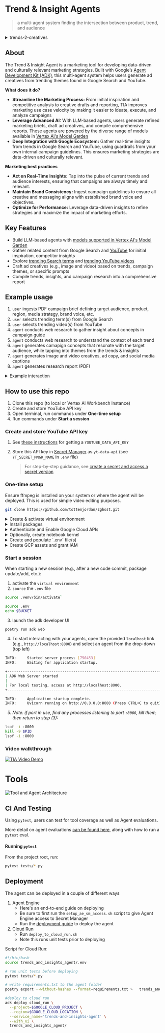# Trend & Insight Agents

> a multi-agent system finding the intersection between product, trend, and audience

<details>
  <summary>trends-2-creatives</summary>

<img src='media/deep-fried-trends.jpeg' width="700"/>

</details>

## About

The Trend & Insight Agent is a marketing tool for developing data-driven and culturally relevant marketing strategies. Built with Google’s [Agent Development Kit (ADK)](https://google.github.io/adk-docs/), this multi-agent system helps users generate ad creatives from trending themes found in Google Search and YouTube.

**What does it do?**

-   **Streamline the Marketing Process:** From initial inspiration and competitive analysis to creative drafts and reporting, TIA improves marketing use case velocity by making it easier to ideate, execute, and analyze campaigns
-   **Leverage Advanced AI:** With LLM-based agents, users generate refined marketing briefs, draft ad creatives, and compile comprehensive reports. These agents are powered by the diverse range of models available in [Vertex AI's Model Garden](https://console.cloud.google.com/vertex-ai/model-garden)
-   **Deep Integration with Google Ecosystem:** Gather real-time insights from trends in Google Search and YouTube, using guardrails from your own internal campaign guidelines. This ensures marketing strategies are data-driven and culturally relevant.


**Marketing best practices**

-   **Act on Real-Time Insights:** Tap into the pulse of current trends and audience interests, ensuring that campaigns are always timely and relevant.
-   **Maintain Brand Consistency:** Ingest campaign guidelines to ensure all creative and messaging aligns with established brand voice and objectives.
-   **Optimize for Performance:** Leverage data-driven insights to refine strategies and maximize the impact of marketing efforts.

## Key Features

- Build LLM-based agents with [models supported in Vertex AI's Model Garden](https://cloud.google.com/vertex-ai/generative-ai/docs/model-garden/available-models)
- Gather related content from Google Search and [YouTube](https://developers.google.com/youtube/v3/docs/search) for initial inspiration, competitor insights
- Explore [trending Search terms](https://cloud.google.com/blog/products/data-analytics/top-25-google-search-terms-now-in-bigquery?e=48754805) and [trending YouTube videos](https://developers.google.com/youtube/v3/docs/videos/list)
- Draft ad creatives (e.g., image and video) based on trends, campaign themes, or specific prompts
- Compile trends, insights, and campaign research into a comprehensive report


## Example usage

1. `user` ingests PDF campaign brief defining target audience, product, region, media strategy, brand voice, etc. 
2. `user` selects trending term(s) from Google Search
3. `user` selects trending video(s) from YouTube
4. `agent` conducts web research to gather insight about concepts in campaign guide
5. `agent` conducts web research to understand the context of each trend
6. `agent` generates camapign concepts that resonate with the target audience, while tapping into themes from the trends & insights
7. `agent` generates image and video creatives, ad copy, and social media captions
8. `agent` generates research report (PDF)

<details>
  <summary>Example interaction</summary>

---

*In the ADK dev UI, follow these prompts to go from trends to creatives in ~5 mins*

**[entry point]** 

* Agent will populate the initial session state with the dict in [shared_libraries/example_campaign_state.json](trends_and_insights_agent/shared_libraries/example_campaign_state.json).. use the default values or easily change them yourself
* Can also manually upload a `campaign_guide` in PDF format e.g., [marketing_guide_Pixel_9.pdf](trends_and_insights_agent/marketing_guide_Pixel_9.pdf)

```
> [user]: Hello...
```

**[trends]** 

```
> [agent]: [displays Search Trends]

> [user]: selects interesting Search trend(s)

> [agent]: [displays YouTube Trends]

> [user]: selects interesting YouTube trend(s)
```

**[campaign & trend research]** 

```
> [agent]: <executes pipeline of parallel research tasks>

> [agent]: [Displays combined research report and saves as PDF artifact]
```


**[creative gen]** 

Note: this section is configured for **human-in-the-loop** i.e., agent will iterate with user when generating image and video creatives

```
> [agent]: Now that I have all the research, I'll use the ad_content_generator_agent to help generate ad creatives based on the campaign themes, trend analysis, web research insights, and specific prompts.
```

1. Choose from a set of ad copies. Or create new ones from scratch
2. Edit suggested image prompts for the selected Ad Copy
3. Edit suggested video prompts for the generated image
4. Select attention-grabbing captions for the creatives

**[report gen]** 

```
> [agent]: Okay, we've gathered all the necessary research and generated the ad content. Now, I'll generate a comprehensive report outlining the campaign guide, search trends, YouTube trends, and insights from this session.
```

</details>


## How to use this repo

1. Clone this repo (to local or Vertex AI Workbench Instance)
2. Create and store YouTube API key
3. Open terminal, run commands under **One-time setup**
4. Run commands under **Start a session**


### Create and store YouTube API key

1. See [these instructions](https://developers.google.com/youtube/v3/getting-started) for getting a `YOUTUBE_DATA_API_KEY`

2. Store this API key in [Secret Manager](https://cloud.google.com/secret-manager/docs/creating-and-accessing-secrets) as `yt-data-api` (see `YT_SECRET_MNGR_NAME` in `.env` file)

   > For step-by-step guidance, see [create a secret and access a secret version](https://cloud.google.com/secret-manager/docs/create-secret-quickstart#create_a_secret_and_access_a_secret_version)


### One-time setup

Ensure ffmpeg is installed on your system or where the agent will be deployed. This is used for simple video editing purposes.

```bash
git clone https://github.com/tottenjordan/zghost.git
```

<details>
  <summary>Create & activate virtual environment</summary>

```bash
sudo apt-get install virtualenv python3-venv python3-pip

python3 -m venv .venv && source .venv/bin/activate
```

</details>


<details>
  <summary>Install packages</summary>

*Optionally install `ipykernel` to run/test in notebooks*

```bash
pip install pipx
pip install -U poetry packaging ipykernel

poetry install
```

</details>


<details>
  <summary>Authenticate and Enable Google Cloud APIs</summary>

```bash
gcloud auth application-default login

gcloud services enable artifactregistry.googleapis.com \
    bigquery.googleapis.com \
    logging.googleapis.com \
    run.googleapis.com \
    storage-component.googleapis.com  \
    eventarc.googleapis.com \
    serviceusage.googleapis.com \
    secretmanager.googleapis.com \
    aiplatform.googleapis.com
```

</details>


<details>
  <summary>Optionally, create notebook kernel</summary>

*create kernel with required packages for notebooks hosted locally or in [Vertex AI Workbench Instances](https://cloud.google.com/vertex-ai/docs/workbench/instances/introduction)* 

**Notebook hosted locally**

```bash
export ENV_NAME=py312_venv
python3 -m ipykernel install --user --name $ENV_NAME --display-name $ENV_NAME
```

**Notebook hosted in Vertex AI Workbench**

*run this in instance terminal window:*

```bash
export ENV_NAME=py312_venv
DL_ANACONDA_ENV_HOME="${DL_ANACONDA_HOME}/envs/$ENV_NAME"
echo $DL_ANACONDA_ENV_HOME

python3 -m ipykernel install --prefix "${DL_ANACONDA_ENV_HOME}" --name $ENV_NAME --display-name $ENV_NAME
```

*In either option, open a notebook file and select your kernel (top right). Should see `$ENV_NAME` as an available kernel* 

</details>


<details>
  <summary>Create and populate `.env` file(s)</summary>

*(1) create `.env` file for `root_agent`:*

```bash
touch .env
nano .env
```

*(2) edit variables as needed:*

```bash
GOOGLE_GENAI_USE_VERTEXAI=1
GOOGLE_CLOUD_PROJECT=YOUR_GCP_PROJECT_ID
GOOGLE_CLOUD_PROJECT_NUMBER=YOUR_GCP_PROJECT_NUMBER # e.g., 1234756
GOOGLE_CLOUD_LOCATION=YOUR_LOCATION # e.g., us-central1
BUCKET=gs://YOUR_GCS_BUCKET_NAME # create a GCS bucket
YT_SECRET_MNGR_NAME=YOUR_SECRET_NAME # e.g., yt-data-api
SESSION_STATE_JSON_PATH=trends_and_insights_agent/shared_libraries/example_campaign_state.json
```

*(3) copy `.env` file to `root_agent` dir:*

```bash
cp .env trends_and_insights_agent/.env
cat trends_and_insights_agent/.env
```

*(4) read and execute `.env` file:*

```bash
source .env
```

</details>


<details>
  <summary>Create GCP assets and grant IAM</summary>

*create Cloud Storage bucket:*

```bash
gcloud storage buckets create gs://$BUCKET --location=$GOOGLE_CLOUD_LOCATION
```

**TODOs:**
* create BigQuery tables for Trends dataset
* create commands for granting proper IAM to each asset

</details>


### Start a session

When starting a new session (e.g., after a new code commit, package update/add, etc.):

1. activate the `virtual environment` 
2. `source` the `.env` file 

```bash
source .venv/bin/activate`

source .env
echo $BUCKET
```

3. launch the adk developer UI

```bash
poetry run adk web
```

4. To start interacting with your agents, open the provided `localhost` link (e.g., `http://localhost:8000`) and select an agent from the drop-down (top left)

```bash
INFO:     Started server process [750453]
INFO:     Waiting for application startup.

+-----------------------------------------------------------------------------+
| ADK Web Server started                                                      |
|                                                                             |
| For local testing, access at http://localhost:8000.                         |
+-----------------------------------------------------------------------------+

INFO:     Application startup complete.
INFO:     Uvicorn running on http://0.0.0.0:8000 (Press CTRL+C to quit)
```

5. *Note: if port in use, find any processes listening to port `:8000`, kill them, then return to step (3):*

```bash
lsof -i :8000
kill -9 $PID
lsof -i :8000
```

### Video walkthrough

[![TIA Video Demo](media/vid_demo_teaser.png)](https://www.youtube.com/watch?v=rDqFdTJfsFA "TIA Video Demo")


# Tools

![Tool and Agent Architecture](media/agent_tool_arch.png)

## CI And Testing

Using `pytest`, users can test for tool coverage as well as Agent evaluations.

More detail on agent evaluations [can be found here](https://google.github.io/adk-docs/evaluate/#2-pytest-run-tests-programmatically), along with how to run a `pytest` eval.

#### Running `pytest`

From the project root, run:

```bash
pytest tests/*.py
```

## Deployment

The agent can be deployed in a couple of different ways

1. Agent Engine
   * Here's an end-to-end guide on deploying
   * Be sure to first run the `setup_ae_sm_access.sh` script to give Agent Engine access to Secret Manager
   * Run the [deployment guide](.notebooks/deployment_guide.ipynb) to deploy the agent
2. Cloud Run
   * Run `deploy_to_cloud_run.sh`
   * Note this runs unit tests prior to deploying

Script for Cloud Run:

```bash
#!/bin/bash
source trends_and_insights_agent/.env

# run unit tests before deploying
pytest tests/*.py

# write requirements.txt to the agent folder
poetry export --without-hashes --format=requirements.txt >   trends_and_insights_agent/requirements.txt

#deploy to cloud run
adk deploy cloud_run \
  --project=$GOOGLE_CLOUD_PROJECT \
  --region=$GOOGLE_CLOUD_LOCATION \
  --service_name='trends-and-insights-agent' \
  --with_ui \
  trends_and_insights_agent/
```
